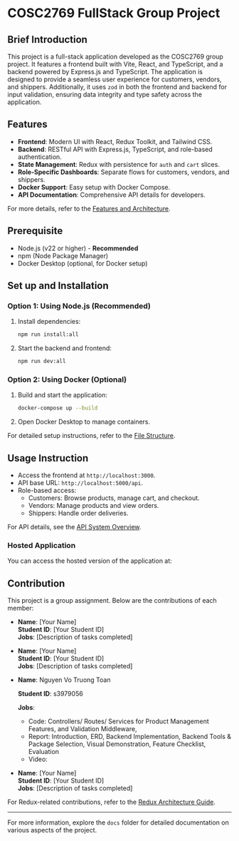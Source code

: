 # COSC2769 FullStack Group Project

## Brief Introduction
This project is a full-stack application developed as the COSC2769 group project. It features a frontend built with Vite, React, and TypeScript, and a backend powered by Express.js and TypeScript. The application is designed to provide a seamless user experience for customers, vendors, and shippers. Additionally, it uses `zod` in both the frontend and backend for input validation, ensuring data integrity and type safety across the application.

## Features
- **Frontend**: Modern UI with React, Redux Toolkit, and Tailwind CSS.
- **Backend**: RESTful API with Express.js, TypeScript, and role-based authentication.
- **State Management**: Redux with persistence for `auth` and `cart` slices.
- **Role-Specific Dashboards**: Separate flows for customers, vendors, and shippers.
- **Docker Support**: Easy setup with Docker Compose.
- **API Documentation**: Comprehensive API details for developers.

For more details, refer to the [Features and Architecture](docs/FRONTEND_ARCHITECTURE.md).

## Prerequisite
- Node.js (v22 or higher) - **Recommended**
- npm (Node Package Manager)
- Docker Desktop (optional, for Docker setup)

## Set up and Installation
### Option 1: Using Node.js (Recommended)
1. Install dependencies:
   ```bash
   npm run install:all
   ```
2. Start the backend and frontend:
   ```bash
   npm run dev:all
   ```

### Option 2: Using Docker (Optional)
1. Build and start the application:
   ```bash
   docker-compose up --build
   ```
2. Open Docker Desktop to manage containers.

For detailed setup instructions, refer to the [File Structure](docs/FILE_STRUCTURE.md).

## Usage Instruction
- Access the frontend at `http://localhost:3000`.
- API base URL: `http://localhost:5000/api`.
- Role-based access:
  - Customers: Browse products, manage cart, and checkout.
  - Vendors: Manage products and view orders.
  - Shippers: Handle order deliveries.

For API details, see the [API System Overview](docs/API_SYSTEM.md).

### Hosted Application
You can access the hosted version of the application at: 

## Contribution
This project is a group assignment. Below are the contributions of each member:

- **Name**: [Your Name]  
  **Student ID**: [Your Student ID]  
  **Jobs**: [Description of tasks completed]

- **Name**: [Your Name]  
  **Student ID**: [Your Student ID]  
  **Jobs**: [Description of tasks completed]

- **Name**: Nguyen Vo Truong Toan
  
  **Student ID**: s3979056
  
  **Jobs**:
  + Code: Controllers/ Routes/ Services for Product Management Features, and Validation Middleware,
  + Report: Introduction, ERD, Backend Implementation, Backend Tools & Package Selection, Visual Demonstration, Feature Checklist, Evaluation
  + Video: 

- **Name**: [Your Name]  
  **Student ID**: [Your Student ID]  
  **Jobs**: [Description of tasks completed]

For Redux-related contributions, refer to the [Redux Architecture Guide](docs/REDUX.md).

---

For more information, explore the `docs` folder for detailed documentation on various aspects of the project.
